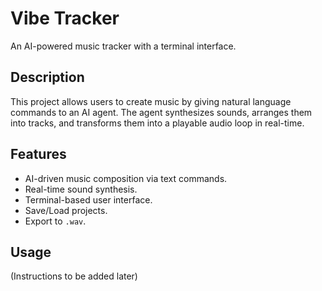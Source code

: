 # Vibe Tracker

An AI-powered music tracker with a terminal interface.

## Description

This project allows users to create music by giving natural language commands to an AI agent. The agent synthesizes sounds, arranges them into tracks, and transforms them into a playable audio loop in real-time.

## Features

- AI-driven music composition via text commands.
- Real-time sound synthesis.
- Terminal-based user interface.
- Save/Load projects.
- Export to `.wav`.

## Usage

(Instructions to be added later)
